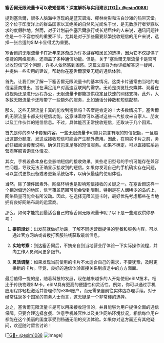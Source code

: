 **塞舌爾无限流量卡可以收短信嗎？深度解析与实用建议[[TG💪+ @esim1088](https://t.me/s/esim1088)]**

提到塞舌爾，很多人脑海中浮现的是蓝天碧海、椰林树影和洁白沙滩的热带天堂。这个位于印度洋上的群岛国家以其绝美的自然风光闻名于世，是无数旅行者梦寐以求的度假胜地。然而，对于计划前往塞舌爾旅行或长期居住的人来说，通讯问题往往是一个不容忽视的重要环节。尤其是对于那些需要频繁接收短信的用户来说，选择一张合适的SIM卡显得尤为重要。

塞舌爾的无限流量卡在近年来逐渐成为许多游客和居民的选择，因为它不仅提供了便捷的网络服务，还涵盖了多种通信功能。但是，关于“塞舌爾无限流量卡是否可以收短信”这个问题，许多人依然感到困惑。这篇文章将为你详细解答这一疑问，并提供一些实用的建议，帮助你在塞舌爾享受无缝的通信体验。

首先，让我们来了解一下塞舌爾无限流量卡的基本情况。这类卡片通常由当地的电信运营商推出，旨在满足用户对高速互联网的需求。无论是浏览社交媒体、观看在线视频还是进行远程办公，无限流量卡都能提供稳定且快速的网络支持。此外，大多数无限流量卡还附带了一些额外的服务，比如通话分钟数和短信配额。

那么，这些无限流量卡真的能收到短信吗？答案是肯定的！大多数情况下，塞舌爾的无限流量卡都支持短信功能。这意味着你可以通过这些卡片接收来自家人、朋友以及工作伙伴的短信信息。不过，具体能否正常接收短信，还取决于几个因素。

首先是你的SIM卡套餐内容。一些无限流量卡可能只包含有限的短信配额，一旦超出这部分额度，发送或接收短信可能会产生额外费用。因此，在购买卡片之前，务必仔细阅读套餐说明，确保其包含足够的短信服务。如果不确定，可以直接联系运营商客服咨询具体情况。

其次，手机设备本身也会影响短信的接收效果。某些老旧型号的手机可能存在兼容性问题，导致无法正确显示接收到的短信。如果你发现自己的手机确实存在问题，可以尝试更换设备或者更新系统版本，以确保最佳的使用体验。

当然，除了硬件因素外，网络环境也是影响短信接收的关键之一。在塞舌爾这样一个相对偏远的地区，信号覆盖范围可能会受到限制。特别是在人烟稀少的岛屿上，网络质量可能会有所波动。因此，在选择无限流量卡时，最好优先考虑那些在当地拥有良好网络布局的运营商。

那么，如何才能找到最适合自己的塞舌爾无限流量卡呢？以下是一些建议供你参考：

1. **提前规划**：出发前就做好功课，了解不同运营商提供的套餐和服务内容。可以通过官方网站或者拨打客服热线获取最新信息。
   
2. **实地考察**：到达塞舌爾后，不妨亲自到当地营业厅体验一下实际操作流程，并向工作人员询问更多细节。

3. **灵活调整**：如果发现当前使用的卡片不太适合自己的需求，不要犹豫，及时更换新的卡片。毕竟，良好的通信体验直接关系到旅途中的方方面面。

最后值得一提的是，随着科技的发展，现在越来越多的人开始使用eSIM技术。相比于传统物理SIM卡，eSIM具有更高的便捷性和灵活性。例如，你可以通过手机应用程序轻松激活并管理你的eSIM账户，而无需亲自前往实体店办理手续。对于经常往返多个国家的商务人士而言，这无疑是一个非常棒的选择。

总之，塞舌爾无限流量卡是可以用来接收短信的，并且能够为用户提供全面的通信保障。只要合理选择套餐、注意手机兼容性以及关注网络环境状况，相信每位用户都能在这个美丽的国度享受到畅通无阻的交流体验。如果你对这方面还有其他疑问，欢迎随时留言讨论！

[[TG💪+ @esim1088](https://t.me/s/esim1088) ![Image](https://i.postimg.cc/4NQfJmqS/Snipaste-2025-05-13-00-14-12.png)]